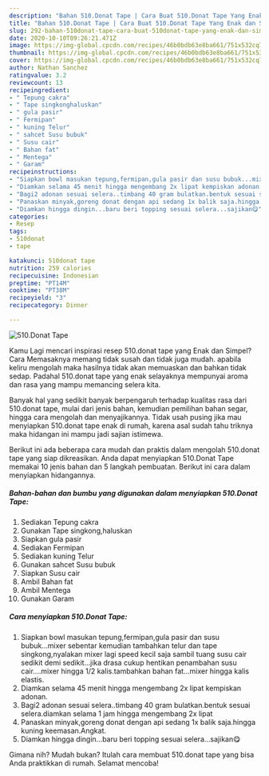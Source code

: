 ```yaml
---
description: "Bahan 510.Donat Tape | Cara Buat 510.Donat Tape Yang Enak dan Simpel"
title: "Bahan 510.Donat Tape | Cara Buat 510.Donat Tape Yang Enak dan Simpel"
slug: 292-bahan-510donat-tape-cara-buat-510donat-tape-yang-enak-dan-simpel
date: 2020-10-10T09:26:21.471Z
image: https://img-global.cpcdn.com/recipes/46b0bdb63e8ba661/751x532cq70/510donat-tape-foto-resep-utama.jpg
thumbnail: https://img-global.cpcdn.com/recipes/46b0bdb63e8ba661/751x532cq70/510donat-tape-foto-resep-utama.jpg
cover: https://img-global.cpcdn.com/recipes/46b0bdb63e8ba661/751x532cq70/510donat-tape-foto-resep-utama.jpg
author: Nathan Sanchez
ratingvalue: 3.2
reviewcount: 13
recipeingredient:
- " Tepung cakra"
- " Tape singkonghaluskan"
- " gula pasir"
- " Fermipan"
- " kuning Telur"
- " sahcet Susu bubuk"
- " Susu cair"
- " Bahan fat"
- " Mentega"
- " Garam"
recipeinstructions:
- "Siapkan bowl masukan tepung,fermipan,gula pasir dan susu bubuk...mixer sebentar kemudian tambahkan telur dan tape singkong,nyalakan mixer lagi speed kecil saja sambil tuang susu cair sedikit demi sedikit...jika drasa cukup hentikan penambahan susu cair....mixer hingga 1/2 kalis.tambahkan bahan fat...mixer hingga kalis elastis."
- "Diamkan selama 45 menit hingga mengembang 2x lipat kempiskan adonan."
- "Bagi2 adonan sesuai selera..timbang 40 gram bulatkan.bentuk sesuai selera.diamkan selama 1 jam hingga mengembang 2x lipat"
- "Panaskan minyak,goreng donat dengan api sedang 1x balik saja.hingga kuning keemasan.Angkat."
- "Diamkan hingga dingin...baru beri topping sesuai selera...sajikan😋"
categories:
- Resep
tags:
- 510donat
- tape

katakunci: 510donat tape 
nutrition: 259 calories
recipecuisine: Indonesian
preptime: "PT14M"
cooktime: "PT38M"
recipeyield: "3"
recipecategory: Dinner

---
```



![510.Donat Tape](https://img-global.cpcdn.com/recipes/46b0bdb63e8ba661/751x532cq70/510donat-tape-foto-resep-utama.jpg)

Kamu Lagi mencari inspirasi resep 510.donat tape yang Enak dan Simpel? Cara Memasaknya memang tidak susah dan tidak juga mudah. apabila keliru mengolah maka hasilnya tidak akan memuaskan dan bahkan tidak sedap. Padahal 510.donat tape yang enak selayaknya mempunyai aroma dan rasa yang mampu memancing selera kita.

Banyak hal yang sedikit banyak berpengaruh terhadap kualitas rasa dari 510.donat tape, mulai dari jenis bahan, kemudian pemilihan bahan segar, hingga cara mengolah dan menyajikannya. Tidak usah pusing jika mau menyiapkan 510.donat tape enak di rumah, karena asal sudah tahu triknya maka hidangan ini mampu jadi sajian istimewa.




Berikut ini ada beberapa cara mudah dan praktis dalam mengolah 510.donat tape yang siap dikreasikan. Anda dapat menyiapkan 510.Donat Tape memakai 10 jenis bahan dan 5 langkah pembuatan. Berikut ini cara dalam menyiapkan hidangannya.

<!--inarticleads1-->

##### Bahan-bahan dan bumbu yang digunakan dalam menyiapkan 510.Donat Tape:

1. Sediakan  Tepung cakra
1. Gunakan  Tape singkong,haluskan
1. Siapkan  gula pasir
1. Sediakan  Fermipan
1. Sediakan  kuning Telur
1. Gunakan  sahcet Susu bubuk
1. Siapkan  Susu cair
1. Ambil  Bahan fat
1. Ambil  Mentega
1. Gunakan  Garam




<!--inarticleads2-->

##### Cara menyiapkan 510.Donat Tape:

1. Siapkan bowl masukan tepung,fermipan,gula pasir dan susu bubuk...mixer sebentar kemudian tambahkan telur dan tape singkong,nyalakan mixer lagi speed kecil saja sambil tuang susu cair sedikit demi sedikit...jika drasa cukup hentikan penambahan susu cair....mixer hingga 1/2 kalis.tambahkan bahan fat...mixer hingga kalis elastis.
1. Diamkan selama 45 menit hingga mengembang 2x lipat kempiskan adonan.
1. Bagi2 adonan sesuai selera..timbang 40 gram bulatkan.bentuk sesuai selera.diamkan selama 1 jam hingga mengembang 2x lipat
1. Panaskan minyak,goreng donat dengan api sedang 1x balik saja.hingga kuning keemasan.Angkat.
1. Diamkan hingga dingin...baru beri topping sesuai selera...sajikan😋




Gimana nih? Mudah bukan? Itulah cara membuat 510.donat tape yang bisa Anda praktikkan di rumah. Selamat mencoba!
